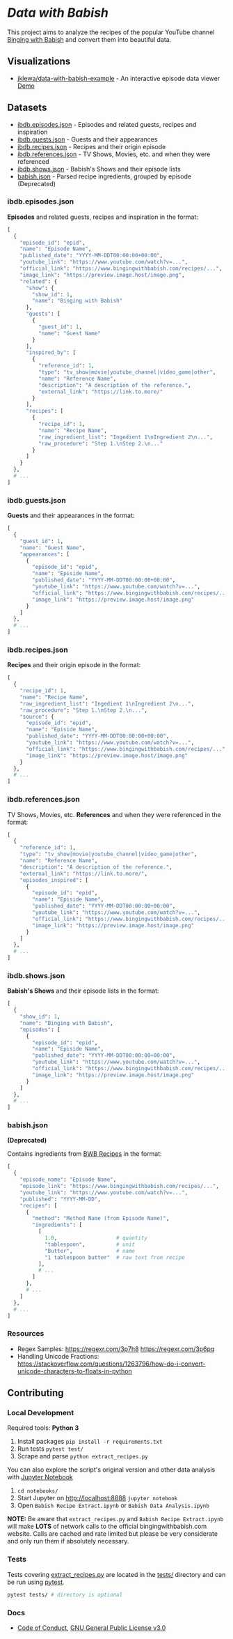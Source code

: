 # _Data with Babish_

This project aims to analyze the recipes of the popular YouTube channel [Binging with Babish](http://bingingwithbabish.com) and convert them into beautiful data.

## Visualizations

* [jklewa/data-with-babish-example](https://github.com/jklewa/data-with-babish-example) - An interactive episode data viewer [Demo](https://jklewa.github.io/data-with-babish-example/)

## Datasets

 * [ibdb.episodes.json](#ibdbepisodesjson) - Episodes and related guests, recipes and inspiration
 * [ibdb.guests.json](#ibdbguestsjson) - Guests and their appearances
 * [ibdb.recipes.json](#ibdbrecipesjson) - Recipes and their origin episode
 * [ibdb.references.json](#ibdbreferencesjson) - TV Shows, Movies, etc. and when they were referenced
 * [ibdb.shows.json](#ibdbshowsjson) - Babish's Shows and their episode lists
 * [babish.json](#babishjson) - Parsed recipe ingredients, grouped by episode (Deprecated)

### ibdb.episodes.json

  **Episodes** and related guests, recipes and inspiration in the format:

  ```python
  [
    {
      "episode_id": "epid",
      "name": "Episode Name",
      "published_date": "YYYY-MM-DDT00:00:00+00:00",
      "youtube_link": "https://www.youtube.com/watch?v=...",
      "official_link": "https://www.bingingwithbabish.com/recipes/...",
      "image_link": "https://preview.image.host/image.png",
      "related": {
        "show": {
          "show_id": 1,
          "name": "Binging with Babish"
        },
        "guests": [
          {
            "guest_id": 1,
            "name": "Guest Name"
          }
        ],
        "inspired_by": [
          {
            "reference_id": 1,
            "type": "tv_show|movie|youtube_channel|video_game|other",
            "name": "Reference Name",
            "description": "A description of the reference.",
            "external_link": "https://link.to.more/"
          }
        ],
        "recipes": [
          {
            "recipe_id": 1,
            "name": "Recipe Name",
            "raw_ingredient_list": "Ingedient 1\nIngredient 2\n...",
            "raw_procedure": "Step 1.\nStep 2.\n..."
          }
        ]
      }
    },
    # ...
  ]
  ```

### ibdb.guests.json

  **Guests** and their appearances in the format:

  ```python
  [
    {
      "guest_id": 1,
      "name": "Guest Name",
      "appearances": [
        {
          "episode_id": "epid",
          "name": "Episide Name",
          "published_date": "YYYY-MM-DDT00:00:00+00:00",
          "youtube_link": "https://www.youtube.com/watch?v=...",
          "official_link": "https://www.bingingwithbabish.com/recipes/...",
          "image_link": "https://preview.image.host/image.png"
        }
      ]
    },
    # ...
  ]
  ```

### ibdb.recipes.json

  **Recipes** and their origin episode in the format:

  ```python
  [
    {
      "recipe_id": 1,
      "name": "Recipe Name",
      "raw_ingredient_list": "Ingedient 1\nIngredient 2\n...",
      "raw_procedure": "Step 1.\nStep 2.\n...",
      "source": {
        "episode_id": "epid",
        "name": "Episide Name",
        "published_date": "YYYY-MM-DDT00:00:00+00:00",
        "youtube_link": "https://www.youtube.com/watch?v=...",
        "official_link": "https://www.bingingwithbabish.com/recipes/...",
        "image_link": "https://preview.image.host/image.png"
      }
    },
    # ...
  ]
  ```

### ibdb.references.json

  TV Shows, Movies, etc. **References** and when they were referenced in the format:

  ```python
  [
    {
      "reference_id": 1,
      "type": "tv_show|movie|youtube_channel|video_game|other",
      "name": "Reference Name",
      "description": "A description of the reference.",
      "external_link": "https://link.to.more/",
      "episodes_inspired": [
        {
          "episode_id": "epid",
          "name": "Episide Name",
          "published_date": "YYYY-MM-DDT00:00:00+00:00",
          "youtube_link": "https://www.youtube.com/watch?v=...",
          "official_link": "https://www.bingingwithbabish.com/recipes/...",
          "image_link": "https://preview.image.host/image.png"
        }
      ]
    },
    # ...
  ]
  ```

### ibdb.shows.json

  **Babish's Shows** and their episode lists in the format:

  ```python
  [
    {
      "show_id": 1,
      "name": "Binging with Babish",
      "episodes": [
        {
          "episode_id": "epid",
          "name": "Episide Name",
          "published_date": "YYYY-MM-DDT00:00:00+00:00",
          "youtube_link": "https://www.youtube.com/watch?v=...",
          "official_link": "https://www.bingingwithbabish.com/recipes/...",
          "image_link": "https://preview.image.host/image.png"
        }
      ]
    },
    # ...
  ]
  ```

### babish.json

  **(Deprecated)**

  Contains ingredients from [BWB Recipes](http://bingingwithbabish.com/recipes) in the format:

  ```python
  [
    {
      "episode_name": "Episode Name",
      "episode_link": "https://www.bingingwithbabish.com/recipes/...",
      "youtube_link": "https://www.youtube.com/watch?v=...",
      "published": "YYYY-MM-DD",
      "recipes": [
        {
          "method": "Method Name (from Episode Name)",
          "ingredients": [
            [
              1.0,                   # quantity
              "tablespoon",          # unit
              "Butter",              # name
              "1 tablespoon butter"  # raw text from recipe
            ],
            # ...
          ]
        },
        # ...
      ]
    },
    # ...
  ]
  ```

### Resources

* Regex Samples: https://regexr.com/3p7h8 https://regexr.com/3p6pq
* Handling Unicode Fractions: https://stackoverflow.com/questions/1263796/how-do-i-convert-unicode-characters-to-floats-in-python

## Contributing

### Local Development
Required tools: **Python 3**

1. Install packages `pip install -r requirements.txt`
2. Run tests `pytest test/`
3. Scrape and parse `python extract_recipes.py`

You can also explore the script's original version and other data analysis with [Jupyter Notebook](http://ipython.org/notebook.html)
1. `cd notebooks/`
2. Start Jupyter on [http://localhost:8888](http://localhost:8888) `jupyter notebook`
3. Open `Babish Recipe Extract.ipynb` or `Babish Data Analysis.ipynb`

**NOTE:** Be aware that `extract_recipes.py` and `Babish Recipe Extract.ipynb` will make **LOTS** of network calls to the official bingingwithbabish.com website. Calls are cached and rate limited but please be very considerate and only run them if absolutely necessary.

### Tests
Tests covering [extract_recipes.py](./extract_recipes.py) are located in the [tests/](tests/) directory and can be run using [pytest](https://docs.pytest.org/en/latest/).

```bash
pytest tests/ # directory is optional
```

### Docs
* [Code of Conduct](./CODE_OF_CONDUCT.md), [GNU General Public License v3.0](./LICENSE)
